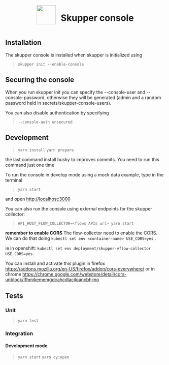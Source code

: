 <div style="display:flex; align-items:center; justify-content:center"><img src="https://skupper.io/images/skupper-logo.svg" height="60">&nbsp;&nbsp;&nbsp;&nbsp;<h1>Skupper console</h1></div>

## Installation

The skupper console is installed when skupper is initialized using

> `skupper init --enable-console`

## Securing the console

When you run skupper init you can specify the --console-user and --console-password, otherwise they will be generated (admin and a random password held in secrets/skupper-console-users).

You can also disable authentication by specifying

> `--console-auth unsecured`

## Development

> `yarn install`
> `yarn prepare`

the last command install husky to improves commits. You need to run this command just one time

To run the console in develop mode using a mock data example, type in the terminal

> `yarn start`

and open <http://localhost:3000>

You can also run the console using external endpoints for the skupper collector:

> `API_HOST_FLOW_COLLECTOR=<flows APIs url> yarn start`

**remember to enable CORS**
The flow-collector need to enable the CORS. We can do that doing ```kubectl set env <container-name> USE_CORS=yes``` .  

ie in openshift: ```kubectl set env deployment/skupper-vflow-collector USE_CORS=yes```.

You can install and activate this plugin in firefox <https://addons.mozilla.org/en-US/firefox/addon/cors-everywhere/> or in chrome <https://chrome.google.com/webstore/detail/cors-unblock/lfhmikememgdcahcdlaciloancbhjino>

## Tests

### Unit

> `yarn test`

### Integration

#### Development mode

> `yarn start`
> `yarn cy:open`
